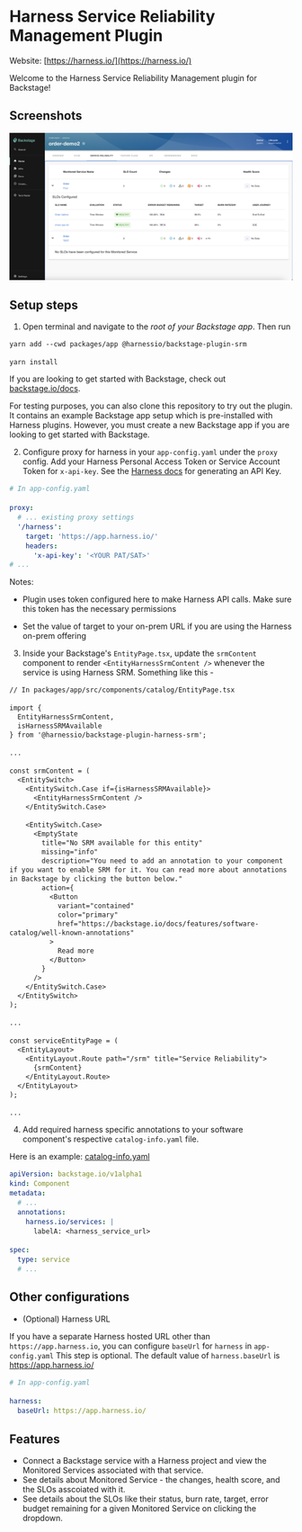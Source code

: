 # Harness Service Reliability Management Plugin

Website: [https://harness.io/](https://harness.io/)

Welcome to the Harness Service Reliability Management plugin for Backstage!

## Screenshots

<img src="./src/assets/MonitoredServicesList.png" />

## Setup steps

1. Open terminal and navigate to the _root of your Backstage app_. Then run

```
yarn add --cwd packages/app @harnessio/backstage-plugin-srm

yarn install
```

If you are looking to get started with Backstage, check out [backstage.io/docs](https://backstage.io/docs/getting-started/).

For testing purposes, you can also clone this repository to try out the plugin. It contains an example Backstage app setup which is pre-installed with Harness plugins. However, you must create a new Backstage app if you are looking to get started with Backstage.

2. Configure proxy for harness in your `app-config.yaml` under the `proxy` config. Add your Harness Personal Access Token or Service Account Token for `x-api-key`. See the [Harness docs](https://docs.harness.io/article/tdoad7xrh9-add-and-manage-api-keys) for generating an API Key.

```yaml
# In app-config.yaml

proxy:
  # ... existing proxy settings
  '/harness':
    target: 'https://app.harness.io/'
    headers:
      'x-api-key': '<YOUR PAT/SAT>'
# ...
```

Notes:

- Plugin uses token configured here to make Harness API calls. Make sure this token has the necessary permissions

- Set the value of target to your on-prem URL if you are using the Harness on-prem offering

3. Inside your Backstage's `EntityPage.tsx`, update the `srmContent` component to render `<EntityHarnessSrmContent />` whenever the service is using Harness SRM. Something like this -

```tsx
// In packages/app/src/components/catalog/EntityPage.tsx

import {
  EntityHarnessSrmContent,
  isHarnessSRMAvailable
} from '@harnessio/backstage-plugin-harness-srm';

...

const srmContent = (
  <EntitySwitch>
    <EntitySwitch.Case if={isHarnessSRMAvailable}>
      <EntityHarnessSrmContent />
    </EntitySwitch.Case>

    <EntitySwitch.Case>
      <EmptyState
        title="No SRM available for this entity"
        missing="info"
        description="You need to add an annotation to your component if you want to enable SRM for it. You can read more about annotations in Backstage by clicking the button below."
        action={
          <Button
            variant="contained"
            color="primary"
            href="https://backstage.io/docs/features/software-catalog/well-known-annotations"
          >
            Read more
          </Button>
        }
      />
    </EntitySwitch.Case>
  </EntitySwitch>
);

...

const serviceEntityPage = (
  <EntityLayout>
    <EntityLayout.Route path="/srm" title="Service Reliability">
      {srmContent}
    </EntityLayout.Route>
  </EntityLayout>
);

...

```

4. Add required harness specific annotations to your software component's respective `catalog-info.yaml` file.

Here is an example: [catalog-info.yaml](../../examples/catalog-harness-srm.yaml)
```yaml
apiVersion: backstage.io/v1alpha1
kind: Component
metadata:
  # ...
  annotations:
    harness.io/services: |
      labelA: <harness_service_url>

spec:
  type: service
  # ...
```

## Other configurations

- (Optional) Harness URL

If you have a separate Harness hosted URL other than `https://app.harness.io`, you can configure `baseUrl` for `harness` in `app-config.yaml` This step is optional. The default value of `harness.baseUrl` is https://app.harness.io/

```yaml
# In app-config.yaml

harness:
  baseUrl: https://app.harness.io/
```

## Features

- Connect a Backstage service with a Harness project and view the Monitored Services associated with that service.
- See details about Monitored Service - the changes, health score, and the SLOs asscoiated with it.
- See details about the SLOs like their status, burn rate, target, error budget remaining for a given Monitored Service on clicking the dropdown.


